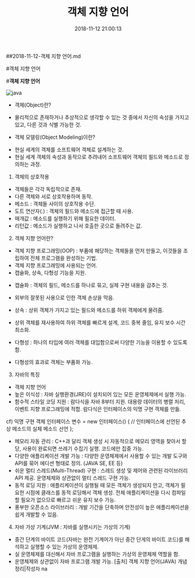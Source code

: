 ﻿---
layout: post
title:  "객체 지향 언어"
date:   2018-11-12 21:00:13
categories: Data_science
permalink: /archivers/python_lecture_09
---

##2018-11-12-객체 지향 언어.md

#객체 지향 언어

#__객체 지향 언어__


![java](http://post.phinf.naver.net/MjAxNzA3MDZfMjE1/MDAxNDk5MzE5NTcyNzgw.FpGzR75jFlJBDknEncazw1OhmbpyjO49qCotTZUMA3sg.DjnK1PU1fmZUMvvvkUGpQvtJ4M_27gF67GbEaKNv3MMg.JPEG/IFrokomQUyfRRsKV573otwTEXQ2A.jpg)
* 객체(Object)란?
- 물리적으로 존재하거나 추상적으로 생각할 수 있는 것 중에서 자신의 속성을 가지고 있고, 다른 것과 식별 가능한 것.

* 객체 모델링(Object Modeling)이란?
- 현실 세계의 객체를 소프트웨어 객체로 설계하는 것.
- 현실 세계 객체의 속성과 동작으로 추려내어 소프트웨어 객체의 필드와 메소드로 정의하는 과정.

1. 객체의 상호작용
- 객체들은 각각 독립적으로 존재.
- 다른 객체와 서로 상호작용하며 동작.
- 메소드 : 객체들 사이의 상호작용 수단.
- 도트 연산자(.) : 객체의 필드와 메소드에 접근할 때 사용.
- 매개값 : 메소드를 실행하기 위해 필요한 데이터.
- 리턴값 : 메소드가 실행하고 나서 호출한 곳으로 돌려주는 값.

2. 객체 지향 언어란?
- 객체 지향 프로그래밍(OOP) : 부품에 해당하는 객체들을 먼저 만들고, 이것들을 조립하여 전체 프로그램을 완성하는 기법.
- 객체 지향 프로그래밍에 사용되는 언어.
- 캡슐화, 상속, 다형성 기능을 지원.

* 캡슐화 : 객체의 필드, 메소드를 하나로 묶고, 실제 구현 내용을 감추는 것.
- 외부의 잘못된 사용으로 인한 객체 손상을 막음.
* 상속 : 상위 객체가 가지고 있는 필드와 메소드를 하위 객체에게 물려줌.
- 상위 객체를 재사용하여 하위 객체를 빠르게 설계, 코드 중복 줄임, 유지 보수 시간 최소화.
* 다형성 : 하나의 타입에 여러 객체를 대입함으로써 다양한 기능을 이용할 수 있도록 함.
- 다형성의 효과로 객체는 부품화 가능.

3. 자바의 특징
- 객체 지향 언어
- 높은 이식성 : 자바 실행환경(JRE)이 설치되어 있는 모든 운영체제에서 실행 가능.
- 함수적 스타일 코딩 지원 : 람다식을 자바 8부터 지원. 대용량 데이터의 병렬 처리, 이벤트 지향 프로그래밍에 적합. 람다식은 인터페이스의 익명 구현 객체를 만듦.

cf) 익명 구현 객체
인터페이스 변수 = new 인터페이스() {
// 인터페이스에 선언된 추상 메소드의 실체 메소드 선언
};

- 메모리 자동 관리 : C++과 달리 객체 생성 시 자동적으로 메모리 영역을 찾아서 할당, 사용이 완료되면 쓰레기 수집기 실행. 코드에만 집중 가능.
- 다양한 애플리케이션 개발 가능 : 다양한 운영체제에서 사용할 수 있는 개발 도구와 API를 묶어 에디션 형태로 정의. (JAVA SE, EE 등)
- 쉬운 멀티 스레드(Multi-Thread) 구현 : 스레드 생성 및 제어와 관련된 라이브러리 API 제공. 운영체제와 상관없이 멀티 스레드 구현 가능.
- 동적 로딩 지원 : 애플리케이션이 실행될 때 모든 객체가 생성되지 안고, 객체가 필요한 시점에 클래스를 동적 로딩해서 객체 생성. 전체 애플리케이션을 다시 컴파일할 필요가 없으므로 빠르고 쉬운 유지 보수 가능.
- 풍부한 오픈소스 라이브러리 : 개발 기간을 단축하며 안전성이 높은 애플리케이션을 쉽게 개발할 수 있음.

4. 자바 가상 기계(JVM : 자바를 실행시키는 가상의 기계)
- 중간 단계의 바이트 코드(자바는 완전 기계어가 아닌 중간 단게의 바이트 코드)를 해석하고 실행할 수 있는 가상의 운영체제.
- 실 운영체제를 대신해서 자바 프로그램을 실행하는 가상의 운영체제 역할을 함.
- 운영체제와 상관없이 자바 프로그램 개발 가능.
[출처] 객체 지향 언어(JAVA) 개념 정리|작성자 na


